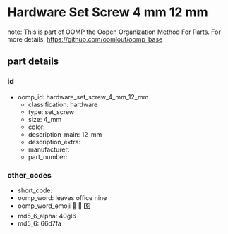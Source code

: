 # Hardware Set Screw 4 mm 12 mm  

note: This is part of OOMP the Oopen Organization Method For Parts. For more details: https://github.com/oomlout/oomp_base

##  part details





### id
* oomp_id: hardware_set_screw_4_mm_12_mm
  * classification: hardware
  * type: set_screw
  * size: 4_mm
  * color: 
  * description_main: 12_mm
  * description_extra: 
  * manufacturer: 
  * part_number: 

### other_codes
* short_code: 
* oomp_word: leaves office nine
* oomp_word_emoji :leaves: :office: :nine:
* md5_6_alpha: 40gl6
* md5_6: 66d7fa